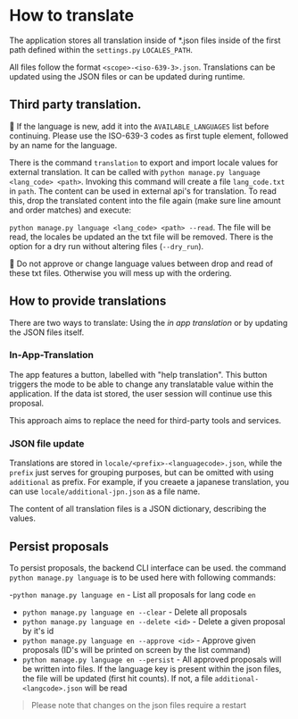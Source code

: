 # How to translate

The application stores all translation inside of *.json files inside of the first path defined within the `settings.py`
`LOCALES_PATH`.

All files follow the format `<scope>-<iso-639-3>.json`. Translations can be updated using the JSON files or can be
updated during runtime.

## Third party translation.

🚨 If the language is new, add it into the `AVAILABLE_LANGUAGES` list before continuing. Please use the ISO-639-3 codes as first tuple element, followed by an name for the language.

There is the command `translation` to export and import locale values for external translation. It can be called with `python manage.py language <lang_code> <path>`. Invoking this command will create a file `lang_code.txt`  in `path`.
The content can be used in external api's for translation. To read this, drop the translated content into the file again (make sure line amount and order matches) and execute:

`python manage.py language <lang_code> <path> --read`. The file will be read, the locales be updated an the txt file will be removed. There is the option for a dry run without altering files (`--dry_run`). 

🚨 Do not approve or change language values between drop and read of these txt files. Otherwise you will mess up with the ordering.

## How to provide translations

There are two ways to translate: Using the _in app translation_ or by updating the JSON files itself.

### In-App-Translation

The app features a button, labelled with "help translation". This button triggers the mode to be able to change
any translatable value within the application. If the data ist stored, the user session will continue use this proposal.

This approach aims to replace the need for third-party tools and services.

### JSON file update

Translations are stored in `locale/<prefix>-<languagecode>.json`, while the `prefix` just serves for grouping purposes, but can be omitted with using `additional` as prefix. For example, if you creaete a japanese translation, you can use `locale/additional-jpn.json` as a file name.

The content of all translation files is a JSON dictionary, describing the values.

## Persist proposals

To persist proposals, the backend CLI interface can be used. the command `python manage.py language` is to be used here with following commands:

-`python manage.py language en` - List all proposals for lang code `en`
- `python manage.py language en --clear` - Delete all proposals
- `python manage.py language en --delete <id>` - Delete a given proposal by it's id
- `python manage.py language en --approve <id>` - Approve given proposals (ID's will be printed on screen by the list command)
- `python manage.py language en --persist` - All approved proposals will be written into files. If the language key is present within the json files, the file will be updated (first hit counts). If not, a file `additional-<langcode>.json` will be read 

> Please note that changes on the json files require a restart